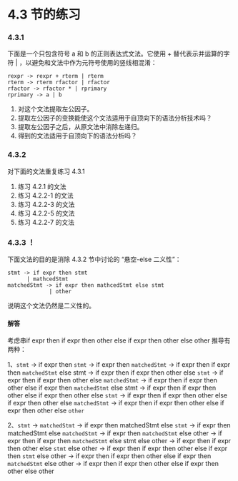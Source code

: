 # 4.3 节的练习

### 4.3.1

下面是一个只包含符号 a 和 b 的正则表达式文法。它使用 + 替代表示并运算的字符 | ，以避免和文法中作为元符号使用的竖线相混淆：

    rexpr -> rexpr + rterm | rterm
    rterm -> rterm rfactor | rfactor
    rfactor -> rfactor * | rprimary
    rprimary -> a | b

1. 对这个文法提取左公因子。
2. 提取左公因子的变换能使这个文法适用于自顶向下的语法分析技术吗？
3. 提取左公因子之后，从原文法中消除左递归。
4. 得到的文法适用于自顶向下的语法分析吗？

### 4.3.2

对下面的文法重复练习 4.3.1

1. 练习 4.2.1 的文法
2. 练习 4.2.2-1 的文法
3. 练习 4.2.2-3 的文法
4. 练习 4.2.2-5 的文法
5. 练习 4.2.2-7 的文法

### 4.3.3 ！

下面文法的目的是消除 4.3.2 节中讨论的 “悬空-else 二义性”：

    stmt -> if expr then stmt
          | mathcedStmt
    matchedStmt -> if expr then mathcedStmt else stmt
                 | other

说明这个文法仍然是二义性的。

#### 解答

考虑串if expr then if expr then other else if expr then other else other
推导有两种：

1、`stmt` -> if expr then `stmt`
-> if expr then `matchedStmt`
-> if expr then if expr then `matchedStmt` else stmt
-> if expr then if expr then other else `stmt`
-> if expr then if expr then other else `matchedStmt`
-> if expr then if expr then other else if expr then `matchedStmt` else stmt
-> if expr then if expr then other else if expr then other else `stmt`
-> if expr then if expr then other else if expr then other else `matchedStmt`
-> if expr then if expr then other else if expr then other else `other`

2、`stmt` -> `matchedStmt`
-> if expr then matchedStmt else `stmt`
-> if expr then matchedStmt else `matchedStmt`
-> if expr then `matchedStmt` else other
-> if expr then if expr then `matchedStmt` else stmt else other
-> if expr then if expr then other else `stmt` else other
-> if expr then if expr then other else if expr then `stmt` else other
-> if expr then if expr then other else if expr then `matchedStmt` else other
-> if expr then if expr then other else if expr then other else other
